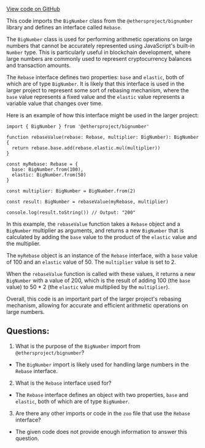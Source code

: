 [View code on GitHub](zoo-labs/zoo/blob/master/zdk/src/interfaces/Rebase.ts)

This code imports the `BigNumber` class from the `@ethersproject/bignumber` library and defines an interface called `Rebase`. 

The `BigNumber` class is used for performing arithmetic operations on large numbers that cannot be accurately represented using JavaScript's built-in `Number` type. This is particularly useful in blockchain development, where large numbers are commonly used to represent cryptocurrency balances and transaction amounts.

The `Rebase` interface defines two properties: `base` and `elastic`, both of which are of type `BigNumber`. It is likely that this interface is used in the larger project to represent some sort of rebasing mechanism, where the `base` value represents a fixed value and the `elastic` value represents a variable value that changes over time.

Here is an example of how this interface might be used in the larger project:

```
import { BigNumber } from '@ethersproject/bignumber'

function rebaseValue(rebase: Rebase, multiplier: BigNumber): BigNumber {
  return rebase.base.add(rebase.elastic.mul(multiplier))
}

const myRebase: Rebase = {
  base: BigNumber.from(100),
  elastic: BigNumber.from(50)
}

const multiplier: BigNumber = BigNumber.from(2)

const result: BigNumber = rebaseValue(myRebase, multiplier)

console.log(result.toString()) // Output: "200"
```

In this example, the `rebaseValue` function takes a `Rebase` object and a `BigNumber` multiplier as arguments, and returns a new `BigNumber` that is calculated by adding the `base` value to the product of the `elastic` value and the multiplier. 

The `myRebase` object is an instance of the `Rebase` interface, with a `base` value of 100 and an `elastic` value of 50. The `multiplier` value is set to 2. 

When the `rebaseValue` function is called with these values, it returns a new `BigNumber` with a value of 200, which is the result of adding 100 (the `base` value) to 50 * 2 (the `elastic` value multiplied by the `multiplier`). 

Overall, this code is an important part of the larger project's rebasing mechanism, allowing for accurate and efficient arithmetic operations on large numbers.
## Questions: 
 1. What is the purpose of the `BigNumber` import from `@ethersproject/bignumber`?
- The `BigNumber` import is likely used for handling large numbers in the `Rebase` interface.

2. What is the `Rebase` interface used for?
- The `Rebase` interface defines an object with two properties, `base` and `elastic`, both of which are of type `BigNumber`.

3. Are there any other imports or code in the `zoo` file that use the `Rebase` interface?
- The given code does not provide enough information to answer this question.